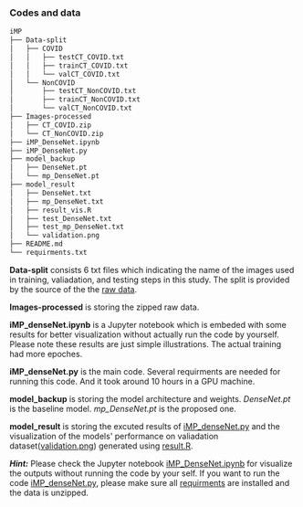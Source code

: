 ### Codes and data 

```bash
iMP
├── Data-split
│   ├── COVID
│   │   ├── testCT_COVID.txt
│   │   ├── trainCT_COVID.txt
│   │   └── valCT_COVID.txt
│   └── NonCOVID
│       ├── testCT_NonCOVID.txt
│       ├── trainCT_NonCOVID.txt
│       └── valCT_NonCOVID.txt
├── Images-processed
│   ├── CT_COVID.zip
│   └── CT_NonCOVID.zip
├── iMP_DenseNet.ipynb
├── iMP_DenseNet.py
├── model_backup
│   ├── DenseNet.pt
│   └── mp_DenseNet.pt
├── model_result
│   ├── DenseNet.txt
│   ├── mp_DenseNet.txt
│   ├── result_vis.R
│   ├── test_DenseNet.txt
│   ├── test_mp_DenseNet.txt
│   └── validation.png
├── README.md
└── requirments.txt
```

**Data-split** consists 6 txt files which indicating the name of the images used in training, valiadation, and testing steps in this study. The split is provided by the source of the the [raw data](https://github.com/UCSD-AI4H/COVID-CT).

**Images-processed** is storing the zipped raw data.

**iMP_denseNet.ipynb** is a Jupyter notebook which is embeded with some results for better visualization without actually run the code by yourself. Please note these results are just simple illustrations. The actual training had more epoches.

**iMP_denseNet.py** is the main code. Several requirments are needed for running this code. And it took around 10 hours in a GPU machine.

**model_backup** is storing the model architecture and weights. *DenseNet.pt* is the baseline model. *mp_DenseNet.pt* is the proposed one.

**model_result** is storing the excuted results of [iMP_denseNet.py](https://github.com/qianliu1219/iMP/blob/master/iMP_DenseNet.py) and the visualization of the models' performance on valiadation dataset([validation.png](https://github.com/qianliu1219/iMP/blob/master/model_result/validation.png)) generated using [result.R](https://github.com/qianliu1219/iMP/blob/master/model_result/result_vis.R). 

***Hint:*** Please check the Jupyter notebook [iMP_DenseNet.ipynb](https://github.com/qianliu1219/iMP/blob/master/iMP_DenseNet.ipynb) for visualize the outputs without running the code by your self. If you want to run the code [iMP_denseNet.py](https://github.com/qianliu1219/iMP/blob/master/iMP_DenseNet.py), please make sure all [requirments](https://github.com/qianliu1219/iMP/blob/master/requirments.txt) are installed and the data is unzipped. 
